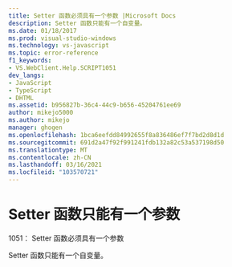 ```yaml
---
title: Setter 函数必须具有一个参数 |Microsoft Docs
description: Setter 函数只能有一个自变量。
ms.date: 01/18/2017
ms.prod: visual-studio-windows
ms.technology: vs-javascript
ms.topic: error-reference
f1_keywords:
- VS.WebClient.Help.SCRIPT1051
dev_langs:
- JavaScript
- TypeScript
- DHTML
ms.assetid: b956827b-36c4-44c9-b656-45204761ee69
author: mikejo5000
ms.author: mikejo
manager: ghogen
ms.openlocfilehash: 1bca6eefdd84992655f8a836486ef7f7bd2d8d1d
ms.sourcegitcommit: 691d2a47f92f991241fdb132a82c53a537198d50
ms.translationtype: MT
ms.contentlocale: zh-CN
ms.lasthandoff: 03/16/2021
ms.locfileid: "103570721"
---
```

# <a name="setter-functions-must-have-one-argument"></a>Setter 函数只能有一个参数
1051： Setter 函数必须具有一个参数  
  
 Setter 函数只能有一个自变量。
